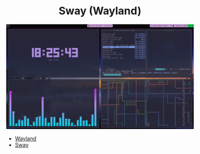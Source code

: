 <h1 align="center">
  Sway (Wayland)
</h1>

![result](sway-ex.png)

* [Wayland](https://wayland.freedesktop.org/)
* [Sway](https://swaywm.org/)
